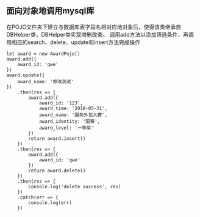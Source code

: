 ## 面向对象地调用mysql库
在POJO文件夹下建立与数据库表字段名相对应地对象后，使得该类继承自DBHelper类，DBHelper类实现增删改查。
调用add方法以添加筛选条件，再调用相应的search、delete、update和insert方法完成操作
````
let award = new AwardPojo()
award.add({
	award_id: 'qwe'
})
award.update({
	award_name: '修改测试'
})
	.then(res => {
		award.add({
			award_id: '123',
			award_time: '2018-05-31',
			award_name: '服务外包大赛',
			award_identity: '国赛',
			award_level: '一等奖'
		})
		return award.insert()
	})
	.then(res => {
		award.add({
			award_id: 'qwe'
		})
		return award.delete()
	})
	.then(res => {
		console.log('delete success', res)
	})
	.catch(err => {
		console.log(err)
	})
````